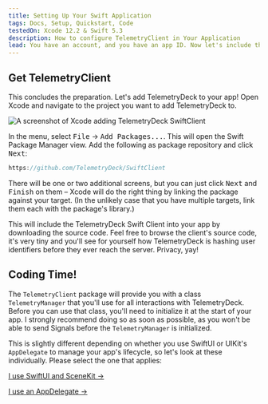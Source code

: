 ```yaml
---
title: Setting Up Your Swift Application
tags: Docs, Setup, Quickstart, Code
testedOn: Xcode 12.2 & Swift 5.3
description: How to configure TelemetryClient in Your Application
lead: You have an account, and you have an app ID. Now let's include the TelemetryClient Swift Package in your application.
---
```


## Get TelemetryClient

This concludes the preparation. Let's add TelemetryDeck to your app! Open Xcode and navigate to the project you want to add TelemetryDeck to.

<img class="img img-fluid" alt="A screenshot of Xcode adding TelemetryDeck SwiftClient" src="/images/addswiftclientstep1.png">

In the menu, select <kbd>File</kbd> -> <kbd>Add Packages...</kbd>. This will open the Swift Package Manager view. Add the following as package repository and click <kbd>Next</kbd>:

```swift
https://github.com/TelemetryDeck/SwiftClient
```

There will be one or two additional screens, but you can just click <kbd>Next</kbd> and <kbd>Finish</kbd> on them – Xcode will do the right thing by linking the package against your target. (In the unlikely case that you have multiple targets, link them each with the package's library.)

This will include the TelemetryDeck Swift Client into your app by downloading the source code. Feel free to browse the client's source code, it's very tiny and you'll see for yourself how TelemetryDeck is hashing user identifiers before they ever reach the server. Privacy, yay!

## Coding Time!

The `TelemetryClient` package will provide you with a class `TelemetryManager` that you'll use for all interactions with TelemetryDeck. Before you can use that class, you'll need to initialize it at the start of your app. I strongly recommend doing so as soon as possible, as you won't be able to send Signals before the `TelemetryManager` is initialized.

This is slightly different depending on whether you use SwiftUI or UIKit's `AppDelegate` to manage your app's lifecycle, so let's look at these individually. Please select the one that applies:

<p>
<a href="/pages/setting-up-your-application-in-swiftui.html" class="btn btn-secondary btn-large">I use SwiftUI and SceneKit &rarr;</a>
</p>
<p>
<a href="/pages/setting-up-your-application-using-appdelegate.html" class="btn btn-secondary btn-large">I use an AppDelegate &rarr;</a>
</p>
